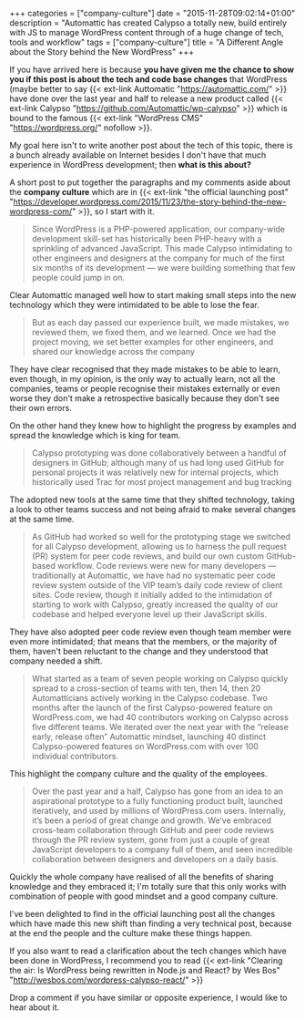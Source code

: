 +++
categories = ["company-culture"]
date = "2015-11-28T09:02:14+01:00"
description = "Automattic has created Calypso a totally new, build entirely with JS to manage WordPress content through of a huge change of tech, tools and workflow"
tags = ["company-culture"]
title = "A Different Angle about the Story behind the New WordPress"
+++

If you have arrived here is because __you have given me the chance to show you if this post is about the tech and code base changes__ that WordPress (maybe better to say {{< ext-link Auttomatic "https://automattic.com/" >}} have done over the last year and half to release a new product called {{< ext-link Calypso "https://github.com/Automattic/wp-calypso" >}} which is bound to the famous {{< ext-link "WordPress CMS" "https://wordpress.org/" nofollow >}}.

My goal here isn't to write another post about the tech of this topic, there is a bunch already available on Internet besides I don't have that much experience in WordPress development; then __what is this about?__

A short post to put together the paragraphs and my comments aside about the __company culture__ which are in {{< ext-link "the official launching post" "https://developer.wordpress.com/2015/11/23/the-story-behind-the-new-wordpress-com/" >}}, so I start with it.

> Since WordPress is a PHP-powered application, our company-wide development skill-set has historically been PHP-heavy with a sprinkling of advanced JavaScript. This made Calypso intimidating to other engineers and designers at the company for much of the first six months of its development — we were building something that few people could jump in on.

Clear Automattic managed well how to start making small steps into the new technology which they were intimidated to be able to lose the fear.

> But as each day passed our experience built, we made mistakes, we reviewed them, we fixed them, and we learned. Once we had the project moving, we set better examples for other engineers, and shared our knowledge across the company

They have clear recognised that they made mistakes to be able to learn, even though, in my opinion, is the only way to actually learn, not all the companies, teams or people recognise their mistakes externally or even worse they don't make a retrospective basically because they don't see their own errors.

On the other hand they knew how to highlight the progress by examples and spread the knowledge which is king for team.

> Calypso prototyping was done collaboratively between a handful of designers in GitHub; although many of us had long used GitHub for personal projects it was relatively new for internal projects, which historically used Trac for most project management and bug tracking

The adopted new tools at the same time that they shifted technology, taking a look to other teams success and not being afraid to make several changes at the same time.

> As GitHub had worked so well for the prototyping stage we switched for all Calypso development, allowing us to harness the pull request (PR) system for peer code reviews, and build our own custom GitHub-based workflow. Code reviews were new for many developers — traditionally at Automattic, we have had no systematic peer code review system outside of the VIP team’s daily code review of client sites. Code review, though it initially added to the intimidation of starting to work with Calypso, greatly increased the quality of our codebase and helped everyone level up their JavaScript skills.

They have also adopted peer code review even though team member were even more intimidated; that means that the members, or the majority of them, haven't been reluctant to the change and they understood that company needed a shift.

> What started as a team of seven people working on Calypso quickly spread to a cross-section of teams with ten, then 14, then 20 Automatticians actively working in the Calypso codebase. Two months after the launch of the first Calypso-powered feature on WordPress.com, we had 40 contributors working on Calypso across five different teams. We iterated over the next year with the “release early, release often” Automattic mindset, launching 40 distinct Calypso-powered features on WordPress.com with over 100 individual contributors.

This highlight the company culture and the quality of the employees.

> Over the past year and a half, Calypso has gone from an idea to an aspirational prototype to a fully functioning product built, launched iteratively, and used by millions of WordPress.com users. Internally, it’s been a period of great change and growth. We’ve embraced cross-team collaboration through GitHub and peer code reviews through the PR review system, gone from just a couple of great JavaScript developers to a company full of them, and seen incredible collaboration between designers and developers on a daily basis.

Quickly the whole company have realised of all the benefits of sharing knowledge and they embraced it; I'm totally sure that this only works with combination of people with good mindset and a good company culture.

I've been delighted to find in the official launching post all the changes which have made this new shift than finding a very technical post, because at the end the people and the culture make these things happen.

If you also want to read a clarification about the tech changes which have been done in WordPress, I recommend you to read {{< ext-link "Clearing the air: Is WordPress being rewritten in Node.js and React? by Wes Bos" "http://wesbos.com/wordpress-calypso-react/" >}}

Drop a comment if you have similar or opposite experience, I would like to hear about it.
